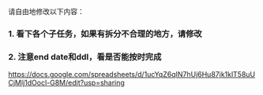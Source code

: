 
请自由地修改以下内容：
### 1. 看下各个子任务，如果有拆分不合理的地方，请修改
### 2. 注意end date和ddl，看是否能按时完成
https://docs.google.com/spreadsheets/d/1ucYqZ6qIN7hUj6Hu87jk1klT58uUCjMlj1dOocl-G8M/edit?usp=sharing
